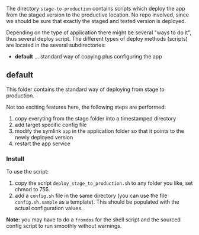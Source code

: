 The directory `stage-to-production` contains scripts which deploy the app from the staged version to the productive location. No repo involved, since we should be sure that exactly the staged and tested version is deployed.

Depending on the type of application there might be several "ways to do it", thus several deploy script. The different types of deploy methods (scripts) are located in the several subdirectories:

* **default** ... standard way of copying plus configuring the app 

## default

This folder contains the standard way of deploying from stage to production.

Not too exciting features here, the following steps are performed:

1. copy everyting from the stage folder into a timestamped directory
2. add target specific config file
3. modify the symlink `app` in the application folder so that it points to the newly deployed version
4. restart the app service

### Install

To use the script:

1. copy the script `deploy_stage_to_production.sh` to any folder you like, set chmod to 755.
2. add a `config.sh` file in the same directory (you can use the file `config.sh.sample` as a template). This should be populated with the actual configuration values.

**Note:** you may have to do a `fromdos` for the shell script and the sourced config script to run smoothly without warnings.

